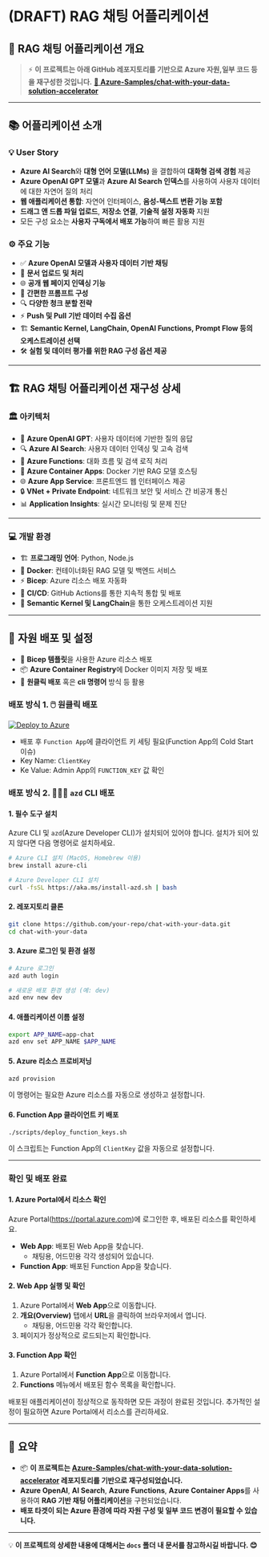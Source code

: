# (DRAFT) RAG 채팅 어플리케이션

## 💬 **RAG 채팅 어플리케이션 개요**

> ⚡ **이 프로젝트는 아래 GitHub 레포지토리를 기반으로 Azure 자원,일부 코드 등을 재구성한 것입니다.**
> [🔗 **Azure-Samples/chat-with-your-data-solution-accelerator**](https://github.com/Azure-Samples/chat-with-your-data-solution-accelerator)

---

## 📚 어플리케이션 소개

### 💡 User Story

- **Azure AI Search**와 **대형 언어 모델(LLMs)** 을 결합하여 **대화형 검색 경험** 제공
- **Azure OpenAI GPT 모델**과 **Azure AI Search 인덱스**를 사용하여 사용자 데이터에 대한 자연어 질의 처리
- **웹 애플리케이션 통합**: 자연어 인터페이스, **음성-텍스트 변환 기능 포함**
- **드래그 앤 드롭 파일 업로드**, **저장소 연결**, **기술적 설정 자동화** 지원
- 모든 구성 요소는 **사용자 구독에서 배포 가능**하여 빠른 활용 지원

### ⚙️ 주요 기능

- ✅ **Azure OpenAI 모델과 사용자 데이터 기반 채팅**
- 📂 **문서 업로드 및 처리**
- 🌐 **공개 웹 페이지 인덱싱 기능**
- 🧩 **간편한 프롬프트 구성**
- 🔍 **다양한 청크 분할 전략**
- ⚡ **Push 및 Pull 기반 데이터 수집 옵션**
- 🏗️ **Semantic Kernel, LangChain, OpenAI Functions, Prompt Flow 등의 오케스트레이션 선택**
- 🛠️ **실험 및 데이터 평가를 위한 RAG 구성 옵션 제공**

---

## 🏗️ RAG 채팅 어플리케이션 재구성 상세

### 🏛️ 아키텍처

- 💬 **Azure OpenAI GPT**: 사용자 데이터에 기반한 질의 응답
- 🔍 **Azure AI Search**: 사용자 데이터 인덱싱 및 고속 검색
- 🏃 **Azure Functions**: 대화 흐름 및 검색 로직 처리
- 🐳 **Azure Container Apps**: Docker 기반 RAG 모델 호스팅
- 🌐 **Azure App Service**: 프론트엔드 웹 인터페이스 제공
- 🔒 **VNet + Private Endpoint**: 네트워크 보안 및 서비스 간 비공개 통신
- 📊 **Application Insights**: 실시간 모니터링 및 문제 진단

---

### 💻 개발 환경

- 🏗️ **프로그래밍 언어**: Python, Node.js
- 🐳 **Docker**: 컨테이너화된 RAG 모델 및 백엔드 서비스
- ⚡ **Bicep**: Azure 리소스 배포 자동화
- 🧪 **CI/CD**: GitHub Actions를 통한 지속적 통합 및 배포
- 🏃 **Semantic Kernel 및 LangChain**을 통한 오케스트레이션 지원

---

## 🚀 **자원 배포 및 설정**

- 📝 **Bicep 템플릿**을 사용한 Azure 리소스 배포
- 📦 **Azure Container Registry**에 Docker 이미지 저장 및 배포
- 🔗 **원클릭 배포** 혹은 **cli 명령어** 방식 등 활용

### 배포 방식 1. 🖱️ 원클릭 배포

[![Deploy to Azure](https://aka.ms/deploytoazurebutton)](https://portal.azure.com/#create/Microsoft.Template/uri/https%3A%2F%2Fraw.githubusercontent.com%2Fjinkookchoi%2Fchat-with-your-data%2Frefs%2Fheads%2Fmain%2Finfra%2Fmain.json)

- 배포 후 `Function App`에 클라이언트 키 세팅 필요(Function App의 Cold Start 이슈)
- Key Name: `ClientKey`
- Ke Value: Admin App의 `FUNCTION_KEY` 값 확인

### 배포 방식 2. 👩🏻‍💻 `azd` CLI 배포

#### 1. 필수 도구 설치

Azure CLI 및 `azd`(Azure Developer CLI)가 설치되어 있어야 합니다.
설치가 되어 있지 않다면 다음 명령어로 설치하세요.

```bash
# Azure CLI 설치 (MacOS, Homebrew 이용)
brew install azure-cli

# Azure Developer CLI 설치
curl -fsSL https://aka.ms/install-azd.sh | bash
```

#### 2. 레포지토리 클론

```bash
git clone https://github.com/your-repo/chat-with-your-data.git
cd chat-with-your-data
```

#### 3. Azure 로그인 및 환경 설정

```bash
# Azure 로그인
azd auth login

# 새로운 배포 환경 생성 (예: dev)
azd env new dev
```

#### 4. 애플리케이션 이름 설정

```bash
export APP_NAME=app-chat
azd env set APP_NAME $APP_NAME
```

#### 5. Azure 리소스 프로비저닝

```bash
azd provision
```

이 명령어는 필요한 Azure 리소스를 자동으로 생성하고 설정합니다.

#### 6. Function App 클라이언트 키 배포

```bash
./scripts/deploy_function_keys.sh
```

이 스크립트는 Function App의 `ClientKey` 값을 자동으로 설정합니다.

---

### 확인 및 배포 완료

#### 1. Azure Portal에서 리소스 확인

Azure Portal(https://portal.azure.com)에 로그인한 후, 배포된 리소스를 확인하세요.

- **Web App**: 배포된 Web App을 찾습니다.
    - 채팅용, 어드민용 각각 생성되어 있습니다.
- **Function App**: 배포된 Function App을 찾습니다.

#### 2. Web App 실행 및 확인

1. Azure Portal에서 **Web App**으로 이동합니다.
2. **개요(Overview)** 탭에서 **URL**을 클릭하여 브라우저에서 엽니다.
    - 채팅용, 어드민용 각각 확인합니다.
3. 페이지가 정상적으로 로드되는지 확인합니다.

#### 3. Function App 확인

1. Azure Portal에서 **Function App**으로 이동합니다.
2. **Functions** 메뉴에서 배포된 함수 목록을 확인합니다.

배포된 애플리케이션이 정상적으로 동작하면 모든 과정이 완료된 것입니다. 추가적인 설정이 필요하면 Azure Portal에서 리소스를 관리하세요.


<!--
---

## 💬 주요 변경 및 최적화 사항

-->

---

## 🎯 요약

- 📦 **이 프로젝트는 [Azure-Samples/chat-with-your-data-solution-accelerator](https://github.com/Azure-Samples/chat-with-your-data-solution-accelerator) 레포지토리를 기반으로 재구성되었습니다.**
- **Azure OpenAI**, **AI Search**, **Azure Functions**, **Azure Container Apps**를 사용하여 **RAG 기반 채팅 어플리케이션**을 구현되었습니다.
- **배포 타겟이 되는 Azure 환경에 따라 자원 구성 및 일부 코드 변경이 필요할 수 있습니다.**

---

💡 **이 프로젝트의 상세한 내용에 대해서는 `docs` 폴더 내 문서를 참고하시길 바랍니다.  😊**
